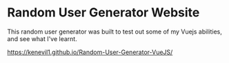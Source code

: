 # Random User Generator Website

This random user generator was built to test out some of my Vuejs abilities, and see what I've learnt.

https://kenevil1.github.io/Random-User-Generator-VueJS/
